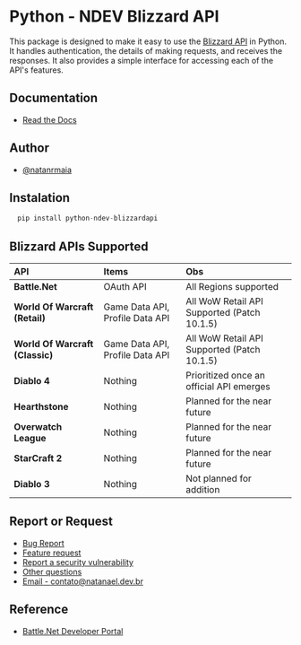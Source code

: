 # Python - NDEV Blizzard API
This package is designed to make it easy to use the [Blizzard API](https://develop.battle.net/documentation) in Python. It handles authentication, the details of making requests, and receives the responses. It also provides a simple interface for accessing each of the API's features.

## Documentation

- [Read the Docs](https://python-ndev-blizzardapi.readthedocs.io/)

## Author

- [@natanrmaia](https://github.com/natanrmaia)

## Instalation
```python
  pip install python-ndev-blizzardapi
```

## Blizzard APIs Supported

| API                               | Items                             | Obs                                         |
| :-------------------------------- | :-------------------------------- | :------------------------------------------ |
| **Battle.Net**                    | OAuth API                         | All Regions supported                       |
| **World Of Warcraft (Retail)**    | Game Data API, Profile Data API   | All WoW Retail API Supported (Patch 10.1.5) |
| **World Of Warcraft (Classic)**   | Game Data API, Profile Data API   | All WoW Retail API Supported (Patch 10.1.5) |
| **Diablo 4**                      | Nothing                           | Prioritized once an official API emerges    |
| **Hearthstone**                   | Nothing                           | Planned for the near future                 |
| **Overwatch League**              | Nothing                           | Planned for the near future                 |
| **StarCraft 2**                   | Nothing                           | Planned for the near future                 |
| **Diablo 3**                      | Nothing                           | Not planned for addition                    |

## Report or Request
- [Bug Report](https://github.com/natanrmaia/python-ndev-blizzardapi/issues/new?assignees=&labels=&projects=&template=bug_report.md&title=)
- [Feature request](https://github.com/natanrmaia/python-ndev-blizzardapi/issues/new?assignees=&labels=&projects=&template=feature_request.md&title=)
- [Report a security vulnerability](https://github.com/natanrmaia/python-ndev-blizzardapi/issues/new?assignees=&labels=&projects=&template=feature_request.md&title=)
- [Other questions](https://github.com/natanrmaia/python-ndev-blizzardapi/issues/new/choose)
- [Email - contato@natanael.dev.br](mailto:contato@natanael.dev.br)

## Reference

 - [Battle.Net Developer Portal](https://develop.battle.net/documentation)